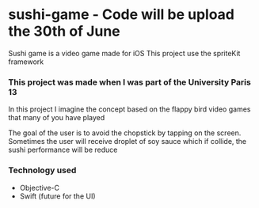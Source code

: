 # sushi-game - Code will be upload the 30th of June

Sushi game is a video game made for iOS
This project use the spriteKit framework


### This project was made when I was part of the University Paris 13

In this project I imagine the concept based on the flappy bird video games that many of you have played

The goal of the user is to avoid the chopstick by tapping on the screen.
Sometimes the user will receive droplet of soy sauce which if collide, the sushi performance will be reduce

### Technology used

* Objective-C
* Swift (future for the UI)
